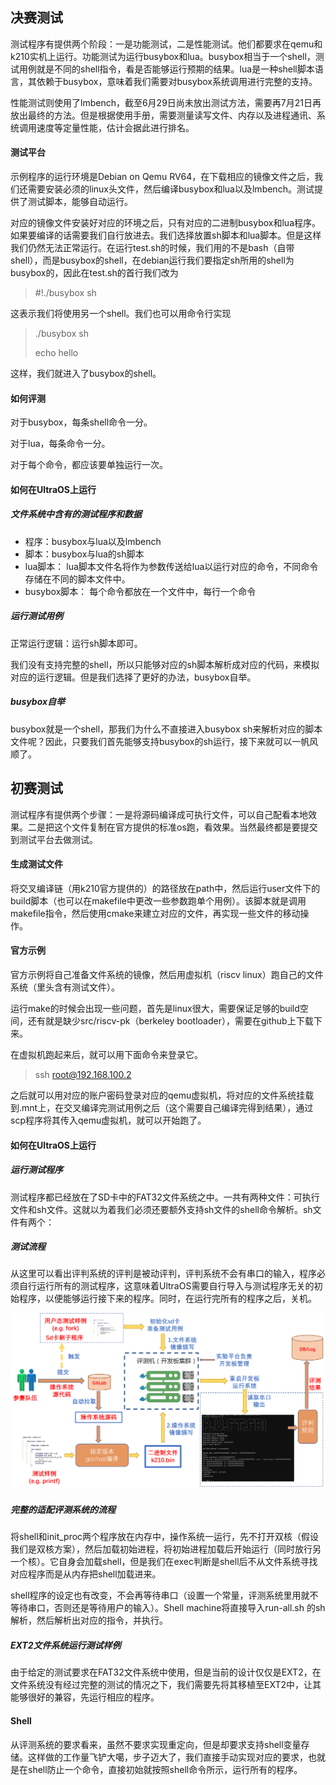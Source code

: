 ## 决赛测试

测试程序有提供两个阶段：一是功能测试，二是性能测试。他们都要求在qemu和k210实机上运行。功能测试为运行busybox和lua。busybox相当于一个shell，测试用例就是不同的shell指令，看是否能够运行预期的结果。lua是一种shell脚本语言，其依赖于busybox，意味着我们需要对busybox系统调用进行完整的支持。

性能测试则使用了lmbench，截至6月29日尚未放出测试方法，需要再7月21日再放出最终的方法。但是根据使用手册，需要测量读写文件、内存以及进程通讯、系统调用速度等定量性能，估计会据此进行排名。

#### 测试平台

示例程序的运行环境是Debian on Qemu RV64，在下载相应的镜像文件之后，我们还需要安装必须的linux头文件，然后编译busybox和lua以及lmbench。测试提供了测试脚本，能够自动运行。

对应的镜像文件安装好对应的环境之后，只有对应的二进制busybox和lua程序。如果要编译的话需要我们自行放进去。我们选择放置sh脚本和lua脚本。但是这样我们仍然无法正常运行。在运行test.sh的时候，我们用的不是bash（自带shell），而是busybox的shell，在debian运行我们要指定sh所用的shell为busybox的，因此在test.sh的首行我们改为
> #!./busybox sh

这表示我们将使用另一个shell。我们也可以用命令行实现
> ./busybox sh 
> 
> echo hello

这样，我们就进入了busybox的shell。

#### 如何评测

对于busybox，每条shell命令一分。

对于lua，每条命令一分。

对于每个命令，都应该要单独运行一次。

#### 如何在UltraOS上运行

##### 文件系统中含有的测试程序和数据

- 程序：busybox与lua以及lmbench
- 脚本：busybox与lua的sh脚本
- lua脚本： lua脚本文件名将作为参数传送给lua以运行对应的命令，不同命令存储在不同的脚本文件中。
- busybox脚本： 每个命令都放在一个文件中，每行一个命令

##### 运行测试用例

正常运行逻辑：运行sh脚本即可。

我们没有支持完整的shell，所以只能够对应的sh脚本解析成对应的代码，来模拟对应的运行逻辑。但是我们选择了更好的办法，busybox自举。

##### busybox自举

busybox就是一个shell，那我们为什么不直接进入busybox sh来解析对应的脚本文件呢？因此，只要我们首先能够支持busybox的sh运行，接下来就可以一帆风顺了。

## 初赛测试

测试程序有提供两个步骤：一是将源码编译成可执行文件，可以自己配看本地效果。二是把这个文件复制在官方提供的标准os跑，看效果。当然最终都是要提交到测试平台去做测试。

#### 生成测试文件

将交叉编译链（用k210官方提供的）的路径放在path中，然后运行user文件下的build脚本（也可以在makefile中更改一些参数跑单个用例）。该脚本就是调用makefile指令，然后使用cmake来建立对应的文件，再实现一些文件的移动操作。

#### 官方示例

官方示例将自己准备文件系统的镜像，然后用虚拟机（riscv linux）跑自己的文件系统（里头含有测试文件）。

运行make的时候会出现一些问题，首先是linux很大，需要保证足够的build空间，还有就是缺少src/riscv-pk（berkeley bootloader），需要在github上下载下来。

在虚拟机跑起来后，就可以用下面命令来登录它。

>ssh root@192.168.100.2

之后就可以用对应的账户密码登录对应的qemu虚拟机，将对应的文件系统挂载到.mnt上，在交叉编译完测试用例之后（这个需要自己编译完得到结果），通过scp程序将其传入qemu虚拟机，就可以开始跑了。

#### 如何在UltraOS上运行

##### 运行测试程序

测试程序都已经放在了SD卡中的FAT32文件系统之中。一共有两种文件：可执行文件和sh文件。这就以为着我们必须还要额外支持sh文件的shell命令解析。sh文件有两个：

##### 测试流程

从这里可以看出评判系统的评判是被动评判，评判系统不会有串口的输入，程序必须自行运行所有的测试程序，这意味着UltraOS需要自行导入与测试程序无关的初始程序，以便能够运行接下来的程序。同时，在运行完所有的程序之后，关机。

![img](测试.assets/os-3.c3cf3beb.c3cf3beb.png)

##### 完整的适配评测系统的流程

将shell和init_proc两个程序放在内存中，操作系统一运行，先不打开双核（假设我们是双核方案），然后加载初始进程，将初始进程加载后开始运行（同时放行另一个核）。它自身会加载shell，但是我们在exec判断是shell后不从文件系统寻找对应程序而是从内存把shell加载进来。

shell程序的设定也有改变，不会再等待串口（设置一个常量，评测系统里用就不等待串口，否则还是等待用户的输入）。Shell machine将直接导入run-all.sh 的sh解析，然后解析出对应的指令，并执行。

##### EXT2文件系统运行测试样例

由于给定的测试要求在FAT32文件系统中使用，但是当前的设计仅仅是EXT2，在文件系统没有经过完整的测试的情况之下，我们需要先将其移植至EXT2中，让其能够很好的兼容，先运行相应的程序。

#### Shell

从评测系统的要求看来，虽然不要求实现重定向，但是却要求支持shell变量存储。这样做的工作量飞铲大噶，步子迈大了，我们直接手动实现对应的要求，也就是在shell防止一个命令，直接初始就按照shell命令所示，运行所有的程序。

